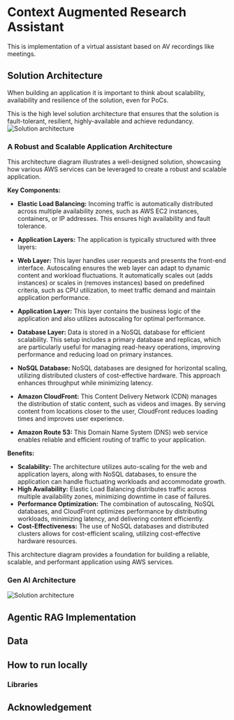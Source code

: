# Context Augmented Research Assistant 
This is implementation of a virtual assistant based on AV recordings like meetings. 

## Solution Architecture
When building an application it is important to think about scalability, availability and resilience of the solution, even for PoCs.  

This is the high level solution architecture that ensures that the solution is fault-tolerant, resilient, highly-available and achieve redundancy. 
![Solution architecture](SolutionArchitecture.jpg)
### A Robust and Scalable Application Architecture

This architecture diagram illustrates a well-designed solution, showcasing how various AWS services can be leveraged to create a robust and scalable application.

**Key Components:**

* **Elastic Load Balancing:** Incoming traffic is automatically distributed across multiple availability zones, such as AWS EC2 instances, containers, or IP addresses. This ensures high availability and fault tolerance.

* **Application Layers:** The application is typically structured with three layers:
* **Web Layer:** This layer handles user requests and presents the front-end interface. Autoscaling ensures the web layer can adapt to dynamic content and workload fluctuations. It automatically scales out (adds instances) or scales in (removes instances) based on predefined criteria, such as CPU utilization, to meet traffic demand and maintain application performance.
* **Application Layer:** This layer contains the business logic of the application and also utilizes autoscaling for optimal performance.
* **Database Layer:** Data is stored in a NoSQL database for efficient scalability. This setup includes a primary database and replicas, which are particularly useful for managing read-heavy operations, improving performance and reducing load on primary instances.

* **NoSQL Database:** NoSQL databases are designed for horizontal scaling, utilizing distributed clusters of cost-effective hardware. This approach enhances throughput while minimizing latency.

* **Amazon CloudFront:** This Content Delivery Network (CDN) manages the distribution of static content, such as videos and images. By serving content from locations closer to the user, CloudFront reduces loading times and improves user experience.

* **Amazon Route 53:** This Domain Name System (DNS) web service enables reliable and efficient routing of traffic to your application.

**Benefits:**

* **Scalability:** The architecture utilizes auto-scaling for the web and application layers, along with NoSQL databases, to ensure the application can handle fluctuating workloads and accommodate growth.
* **High Availability:** Elastic Load Balancing distributes traffic across multiple availability zones, minimizing downtime in case of failures.
* **Performance Optimization:** The combination of autoscaling, NoSQL databases, and CloudFront optimizes performance by distributing workloads, minimizing latency, and delivering content efficiently.
* **Cost-Effectiveness:** The use of NoSQL databases and distributed clusters allows for cost-efficient scaling, utilizing cost-effective hardware resources.

This architecture diagram provides a foundation for building a reliable, scalable, and performant application using AWS services.

### Gen AI Architecture
![Solution architecture](SolutionArchitecture.jpg)

## Agentic RAG Implementation 

## Data

## How to run locally 

### Libraries

## Acknowledgement 
